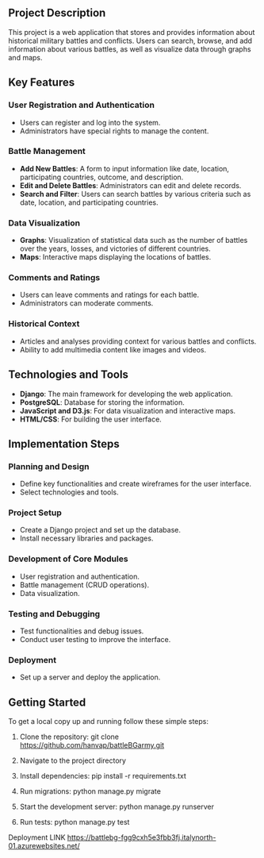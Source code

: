 ## Project Description  
This project is a web application that stores and provides information about historical military battles and conflicts. Users can search, browse, and add information about various battles, as well as visualize data through graphs and maps.  

## Key Features  
### User Registration and Authentication  
- Users can register and log into the system.  
- Administrators have special rights to manage the content.  

### Battle Management  
- **Add New Battles**: A form to input information like date, location, participating countries, outcome, and description.  
- **Edit and Delete Battles**: Administrators can edit and delete records.  
- **Search and Filter**: Users can search battles by various criteria such as date, location, and participating countries.  

### Data Visualization  
- **Graphs**: Visualization of statistical data such as the number of battles over the years, losses, and victories of different countries.  
- **Maps**: Interactive maps displaying the locations of battles.  

### Comments and Ratings  
- Users can leave comments and ratings for each battle.  
- Administrators can moderate comments.  

### Historical Context  
- Articles and analyses providing context for various battles and conflicts.  
- Ability to add multimedia content like images and videos.  

## Technologies and Tools  
- **Django**: The main framework for developing the web application.    
- **PostgreSQL**: Database for storing the information.  
- **JavaScript and D3.js**: For data visualization and interactive maps.  
- **HTML/CSS**: For building the user interface.  

## Implementation Steps  
### Planning and Design  
- Define key functionalities and create wireframes for the user interface.  
- Select technologies and tools.  

### Project Setup  
- Create a Django project and set up the database.  
- Install necessary libraries and packages.  

### Development of Core Modules  
- User registration and authentication.  
- Battle management (CRUD operations).  
- Data visualization.  

### Testing and Debugging  
- Test functionalities and debug issues.  
- Conduct user testing to improve the interface.  

### Deployment  
- Set up a server and deploy the application.  

## Getting Started  
To get a local copy up and running follow these simple steps: 
1. Clone the repository:
    git clone https://github.com/hanvap/battleBGarmy.git

2. Navigate to the project directory

3. Install dependencies:
    pip install -r requirements.txt

4. Run migrations:
    python manage.py migrate

5. Start the development server:
    python manage.py runserver

6. Run tests:
    python manage.py test


Deployment LINK https://battlebg-fgg9cxh5e3fbb3fj.italynorth-01.azurewebsites.net/
